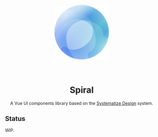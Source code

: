 <div align="center" style="padding-block: 40px">
  <a href="https://systematize.design/" target="_blank">
    <img alt="Spiral Logo" width="180" src="./images/Spiral.svg"/>
  </a>
</div>
<div align="center">
  <h1>Spiral</h1>
</div>

<div align="center">

A Vue UI components library based on the [Systematize Design](https://systematize.design/) system.

</div>

## Status
WIP.
